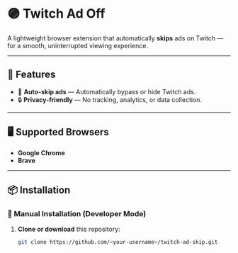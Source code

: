 # 🟣 Twitch Ad Off

A lightweight browser extension that automatically **skips** ads on Twitch — for a smooth, uninterrupted viewing experience.

---

## 🚀 Features

- 🚫 **Auto-skip ads** — Automatically bypass or hide Twitch ads.  
- 🔒 **Privacy-friendly** — No tracking, analytics, or data collection.  

---

## 🖥️ Supported Browsers

- **Google Chrome**
- **Brave**

---

## 📦 Installation

### 🧪 Manual Installation (Developer Mode)

1. **Clone or download** this repository:
   ```bash
   git clone https://github.com/<your-username>/twitch-ad-skip.git

